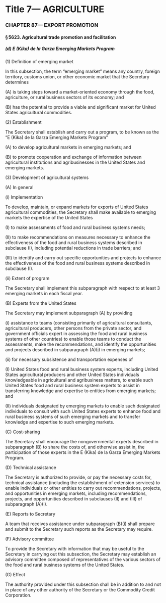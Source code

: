 
# Title 7— AGRICULTURE
### CHAPTER 87— EXPORT PROMOTION
#### § 5623. Agricultural trade promotion and facilitation
##### (d) E (Kika) de la Garza Emerging Markets Program

(1) Definition of emerging market

In this subsection, the term “emerging market” means any country, foreign territory, customs union, or other economic market that the Secretary determines

(A) is taking steps toward a market-oriented economy through the food, agriculture, or rural business sectors of its economy; and

(B) has the potential to provide a viable and significant market for United States agricultural commodities.

(2) Establishment

The Secretary shall establish and carry out a program, to be known as the “E (Kika) de la Garza Emerging Markets Program”

(A) to develop agricultural markets in emerging markets; and

(B) to promote cooperation and exchange of information between agricultural institutions and agribusinesses in the United States and emerging markets.

(3) Development of agricultural systems

(A) In general

(i) Implementation

To develop, maintain, or expand markets for exports of United States agricultural commodities, the Secretary shall make available to emerging markets the expertise of the United States

(I) to make assessments of food and rural business systems needs;

(II) to make recommendations on measures necessary to enhance the effectiveness of the food and rural business systems described in subclause (I), including potential reductions in trade barriers; and

(III) to identify and carry out specific opportunities and projects to enhance the effectiveness of the food and rural business systems described in subclause (I).

(ii) Extent of program

The Secretary shall implement this subparagraph with respect to at least 3 emerging markets in each fiscal year.

(B) Experts from the United States

The Secretary may implement subparagraph (A) by providing

(i) assistance to teams (consisting primarily of agricultural consultants, agricultural producers, other persons from the private sector, and government officials expert in assessing the food and rural business systems of other countries) to enable those teams to conduct the assessments, make the recommendations, and identify the opportunities and projects described in subparagraph (A)(i) in emerging markets;

(ii) for necessary subsistence and transportation expenses of

(I) United States food and rural business system experts, including United States agricultural producers and other United States individuals knowledgeable in agricultural and agribusiness matters, to enable such United States food and rural business system experts to assist in transferring knowledge and expertise to entities from emerging markets; and

(II) individuals designated by emerging markets to enable such designated individuals to consult with such United States experts to enhance food and rural business systems of such emerging markets and to transfer knowledge and expertise to such emerging markets.

(C) Cost-sharing

The Secretary shall encourage the nongovernmental experts described in subparagraph (B) to share the costs of, and otherwise assist in, the participation of those experts in the E (Kika) de la Garza Emerging Markets Program.

(D) Technical assistance

The Secretary is authorized to provide, or pay the necessary costs for, technical assistance (including the establishment of extension services) to enable individuals or other entities to carry out recommendations, projects, and opportunities in emerging markets, including recommendations, projects, and opportunities described in subclauses (II) and (III) of subparagraph (A)(i).

(E) Reports to Secretary

A team that receives assistance under subparagraph (B)(i) shall prepare and submit to the Secretary such reports as the Secretary may require.

(F) Advisory committee

To provide the Secretary with information that may be useful to the Secretary in carrying out this subsection, the Secretary may establish an advisory committee composed of representatives of the various sectors of the food and rural business systems of the United States.

(G) Effect

The authority provided under this subsection shall be in addition to and not in place of any other authority of the Secretary or the Commodity Credit Corporation.
